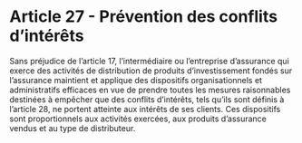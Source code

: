 # Article 27 - Prévention des conflits d’intérêts


Sans préjudice de l’article 17, l’intermédiaire ou l’entreprise d’assurance qui exerce des activités de distribution de produits d’investissement fondés sur l’assurance maintient et applique des dispositifs organisationnels et administratifs efficaces en vue de prendre toutes les mesures raisonnables destinées à empêcher que des conflits d’intérêts, tels qu’ils sont définis à l’article 28, ne portent atteinte aux intérêts de ses clients. Ces dispositifs sont proportionnels aux activités exercées, aux produits d’assurance vendus et au type de distributeur.
